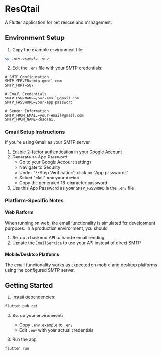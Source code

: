 # ResQtail

A Flutter application for pet rescue and management.

## Environment Setup

1. Copy the example environment file:
```bash
cp .env.example .env
```

2. Edit the `.env` file with your SMTP credentials:
```env
# SMTP Configuration
SMTP_SERVER=smtp.gmail.com
SMTP_PORT=587

# Email Credentials
SMTP_USERNAME=your-email@gmail.com
SMTP_PASSWORD=your-app-password

# Sender Information
SMTP_FROM_EMAIL=your-email@gmail.com
SMTP_FROM_NAME=ResqTail
```

### Gmail Setup Instructions

If you're using Gmail as your SMTP server:

1. Enable 2-factor authentication in your Google Account
2. Generate an App Password:
   - Go to your Google Account settings
   - Navigate to Security
   - Under "2-Step Verification", click on "App passwords"
   - Select "Mail" and your device
   - Copy the generated 16-character password
3. Use this App Password as your `SMTP_PASSWORD` in the `.env` file

### Platform-Specific Notes

#### Web Platform
When running on web, the email functionality is simulated for development purposes. In a production environment, you should:
1. Set up a backend API to handle email sending
2. Update the `EmailService` to use your API instead of direct SMTP

#### Mobile/Desktop Platforms
The email functionality works as expected on mobile and desktop platforms using the configured SMTP server.

## Getting Started

1. Install dependencies:
```bash
flutter pub get
```

2. Set up your environment:
   - Copy `.env.example` to `.env`
   - Edit `.env` with your actual credentials

3. Run the app:
```bash
flutter run
```
